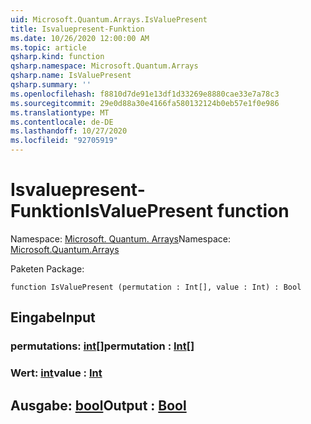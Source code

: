 ```yaml
---
uid: Microsoft.Quantum.Arrays.IsValuePresent
title: Isvaluepresent-Funktion
ms.date: 10/26/2020 12:00:00 AM
ms.topic: article
qsharp.kind: function
qsharp.namespace: Microsoft.Quantum.Arrays
qsharp.name: IsValuePresent
qsharp.summary: ''
ms.openlocfilehash: f8810d7de91e13df1d33269e8880cae33e7a78c3
ms.sourcegitcommit: 29e0d88a30e4166fa580132124b0eb57e1f0e986
ms.translationtype: MT
ms.contentlocale: de-DE
ms.lasthandoff: 10/27/2020
ms.locfileid: "92705919"
---
```

# <a name="isvaluepresent-function"></a><span data-ttu-id="9f1d0-102">Isvaluepresent-Funktion</span><span class="sxs-lookup"><span data-stu-id="9f1d0-102">IsValuePresent function</span></span>

<span data-ttu-id="9f1d0-103">Namespace: [Microsoft. Quantum. Arrays](xref:Microsoft.Quantum.Arrays)</span><span class="sxs-lookup"><span data-stu-id="9f1d0-103">Namespace: [Microsoft.Quantum.Arrays](xref:Microsoft.Quantum.Arrays)</span></span>

<span data-ttu-id="9f1d0-104">Paketen [](https://nuget.org/packages/)</span><span class="sxs-lookup"><span data-stu-id="9f1d0-104">Package: [](https://nuget.org/packages/)</span></span>




```qsharp
function IsValuePresent (permutation : Int[], value : Int) : Bool
```


## <a name="input"></a><span data-ttu-id="9f1d0-105">Eingabe</span><span class="sxs-lookup"><span data-stu-id="9f1d0-105">Input</span></span>

### <a name="permutation--int"></a><span data-ttu-id="9f1d0-106">permutations: [int](xref:microsoft.quantum.lang-ref.int)[]</span><span class="sxs-lookup"><span data-stu-id="9f1d0-106">permutation : [Int](xref:microsoft.quantum.lang-ref.int)[]</span></span>




### <a name="value--int"></a><span data-ttu-id="9f1d0-107">Wert: [int](xref:microsoft.quantum.lang-ref.int)</span><span class="sxs-lookup"><span data-stu-id="9f1d0-107">value : [Int](xref:microsoft.quantum.lang-ref.int)</span></span>





## <a name="output--bool"></a><span data-ttu-id="9f1d0-108">Ausgabe: [bool](xref:microsoft.quantum.lang-ref.bool)</span><span class="sxs-lookup"><span data-stu-id="9f1d0-108">Output : [Bool](xref:microsoft.quantum.lang-ref.bool)</span></span>

